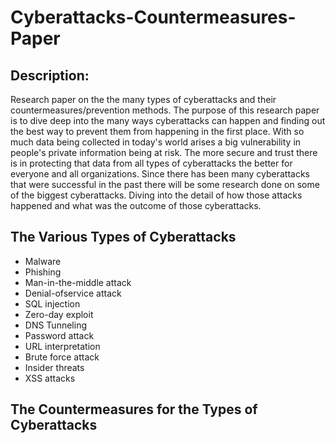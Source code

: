 # Cyberattacks-Countermeasures-Paper

## Description:
Research paper on the the many types of cyberattacks and their countermeasures/prevention methods. The purpose of this research paper is to dive deep into the many ways cyberattacks can happen and finding out the best way to prevent them from happening in the first place. With so much data being collected in today's world arises a big vulnerability in people's private information being at risk. The more secure and trust there is in protecting that data from all types of cyberattacks the better for everyone and all organizations. Since there has been many cyberattacks that were successful in the past there will be some research done on some of the biggest cyberattacks. Diving into the detail of how those attacks happened and what was the outcome of those cyberattacks.

## The Various Types of Cyberattacks 
- Malware
- Phishing
- Man-in-the-middle attack
- Denial-ofservice attack
- SQL injection
- Zero-day exploit
- DNS Tunneling
- Password attack
- URL interpretation
- Brute force attack
- Insider threats
- XSS attacks

## The Countermeasures for the Types of Cyberattacks
